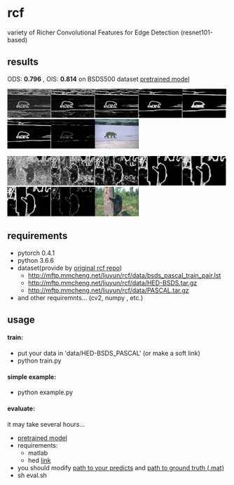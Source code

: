 

# rcf

variety of Richer Convolutional Features for Edge Detection (resnet101-based)

## results

ODS: **0.796** , OIS: **0.814**  on BSDS500 dataset
[pretrained model](https://drive.google.com/open?id=1v9QFjkKtWTwPC3vOoHsy3zi9cKk8BlWN)

<img src="examples/100007-1.png" width="100" /><img src="examples/100007-2.png" width="100" /><img src="examples/100007-3.png" width="100" /><img src="examples/100007-4.png" width="100" /><img src="examples/100007-5.png" width="100" /><img src="examples/100007-6.png" width="100" /><img src="examples/100007-nms.png" width="100" /><img src="examples/100007-img.jpg" width="100" />

<img src="examples/100039-1.png" width="100" /><img src="examples/100039-2.png" width="100" /><img src="examples/100039-3.png" width="100" /><img src="examples/100039-4.png" width="100" /><img src="examples/100039-5.png" width="100" /><img src="examples/100039-6.png" width="100" /><img src="examples/100039-nms.png" width="100" /><img src="examples/100039-img.jpg" width="100" />



## requirements

* pytorch 0.4.1
* python 3.6.6
* dataset(provide by [original rcf repo](https://github.com/yun-liu/rcf))
    * http://mftp.mmcheng.net/liuyun/rcf/data/bsds_pascal_train_pair.lst
    * http://mftp.mmcheng.net/liuyun/rcf/data/HED-BSDS.tar.gz
    * http://mftp.mmcheng.net/liuyun/rcf/data/PASCAL.tar.gz
* and other requiremnts... (cv2, numpy , etc.)

## usage

#### train:

* put your data in 'data/HED-BSDS_PASCAL' (or make a soft link)
* python train.py

#### simple example:
* python example.py

#### evaluate:

it may take several hours...

* [pretrained model](https://drive.google.com/open?id=1v9QFjkKtWTwPC3vOoHsy3zi9cKk8BlWN)
* requirements:
  * matlab
  * hed [link](https://github.com/xwjabc/hed/tree/c8ed5abc4d2b6ad2862b0d61cf6184ce2cdf3cae)
* you should modify [path to your predicts](https://github.com/mayorx/rcf/blob/master/eval_edge.m#L3) and [path to ground truth (.mat)](https://github.com/mayorx/rcf/blob/master/eval_edge.m#L39)
* sh eval.sh

  

